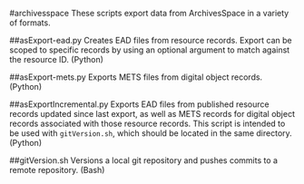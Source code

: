 #archivesspace
These scripts export data from ArchivesSpace in a variety of formats.

##asExport-ead.py
Creates EAD files from resource records. Export can be scoped to specific records by using an optional argument to match against the resource ID. (Python)

##asExport-mets.py
Exports METS files from digital object records. (Python)

##asExportIncremental.py
Exports EAD files from published resource records updated since last export, as well as METS records for digital object records associated with those resource records. This script is intended to be used with `gitVersion.sh`, which should be located in the same directory. (Python)

##gitVersion.sh
Versions a local git repository and pushes commits to a remote repository. (Bash)
